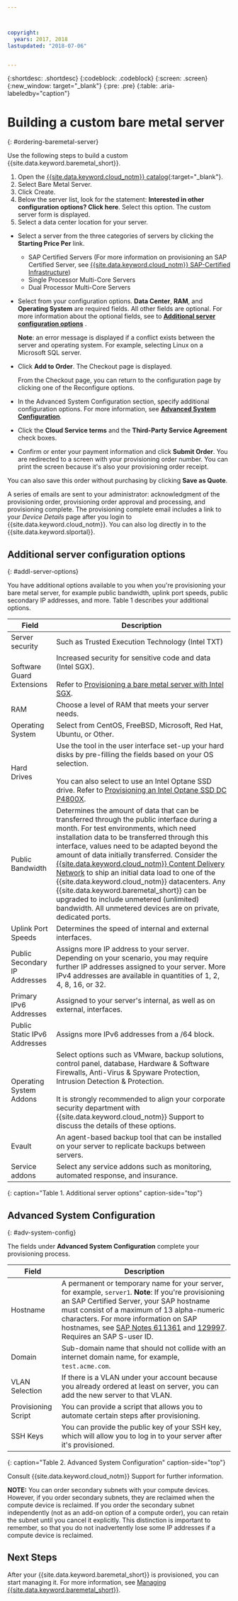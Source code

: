 ```yaml
---



copyright:
  years: 2017, 2018
lastupdated: "2018-07-06"


---
```


{:shortdesc: .shortdesc}
{:codeblock: .codeblock}
{:screen: .screen}
{:new_window: target="_blank"}
{:pre: .pre}
{:table: .aria-labeledby="caption"}


# Building a custom bare metal server
{: #ordering-baremetal-server}

Use the following steps to build a custom {{site.data.keyword.baremetal_short}}.

1. Open the [{{site.data.keyword.cloud_notm}} catalog](https://console.bluemix.net/catalog/){:target="_blank"}.   
2. Select Bare Metal Server.
3. Click Create.
4. Below the server list, look for the statement: **Interested in other configuration options? Click here**. Select this option. The custom server form is displayed.
1. Select a data center location for your server.
* Select a server from the three categories of servers by clicking the **Starting Price Per** link.
  * SAP Certified Servers (For more information on provisioning an SAP Certified Server, see [{{site.data.keyword.cloud_notm}} SAP-Certified Infrastructure](/docs/bare-metal/bare-metal-sap-applications.html))
  * Single Processor Multi-Core Servers
  * Dual Processor Multi-Core Servers

* Select from your configuration options. **Data Center**, **RAM**, and **Operating System** are required fields. All other fields are optional. For more information about the optional fields, see to **[Additional server configuration options](#addl-server-options)** .

    **Note**: an error message is displayed if a conflict exists between the server and operating system. For example, selecting Linux on a Microsoft SQL server.
* Click **Add to Order**. The Checkout page is displayed.

  From the Checkout page, you can return to the configuration page by clicking one of the Reconfigure options.
* In the Advanced System Configuration section, specify additional configuration options. For more information, see **[Advanced System Configuration](#adv-system-config)**.

*   Click the **Cloud Service terms** and the **Third-Party Service Agreement** check boxes.
*   Confirm or enter your payment information and click **Submit Order**. You are redirected to a screen with your provisioning order number. You can print the screen because it's also your provisioning order receipt.

  You can also save this order without purchasing by clicking **Save as Quote**.

 A series of emails are sent to your administrator: acknowledgment of the provisioning order, provisioning order approval and processing, and provisioning complete. The provisioning complete email includes a link to your *Device Details* page after you login to {{site.data.keyword.cloud_notm}}. You can also log directly in to the {{site.data.keyword.slportal}}.

 ## Additional server configuration options
 {: #addl-server-options}

 You have additional options available to you when you're provisioning your bare metal server, for example public bandwidth, uplink port speeds, public secondary IP addresses, and more. Table 1 describes your additional options.


 | **Field** | **Description** |
 |-------------------|---------------|
 |Server security|Such as Trusted Execution Technology (Intel TXT)|
 |Software Guard Extensions|Increased security for sensitive code and data (Intel SGX). <br><br>Refer to [Provisioning a bare metal server with Intel SGX](../bare-metal/bare-metal-provision-SGX.html).|
 |RAM|Choose a level of RAM that meets your server needs.|
 |Operating System |Select from CentOS, FreeBSD, Microsoft, Red Hat, Ubuntu, or Other. |
 |Hard Drives |Use the tool in the user interface set-up your hard disks by pre-filling the fields based on your OS selection. <br><br> You can also select to use an Intel Optane SSD drive. Refer to [Provisioning an Intel Optane SSD DC P4800X](../bare-metal/bm-provision_ssd.html).
 |Public Bandwidth |Determines the amount of data that can be transferred through the public interface during a month. For test environments, which need installation data to be transferred through this interface, values need to be adapted beyond the amount of data initially transferred. Consider the [{{site.data.keyword.cloud_notm}} Content Delivery Network](https://www.ibm.com/cloud/cdn) to ship an initial data load to one of the {{site.data.keyword.cloud_notm}} datacenters. Any {{site.data.keyword.baremetal_short}} can be upgraded to include unmetered (unlimited) bandwidth. All unmetered devices are on private, dedicated ports.|
 |Uplink Port Speeds |Determines the speed of internal and external interfaces. |
 |Public Secondary IP Addresses |Assigns more IP address to your server. Depending on your scenario, you may require further IP addresses assigned to your server. More IPv4 addresses are available in quantities of 1, 2, 4, 8, 16, or 32. |
 |Primary IPv6 Addresses |Assigned to your server's internal, as well as on external, interfaces. |
 |Public Static IPv6 Addresses |Assigns more IPv6 addresses from a /64 block. |
 |Operating System Addons|Select options such as VMware, backup solutions, control panel, database, Hardware & Software Firewalls, Anti-Virus & Spyware Protection, Intrusion Detection & Protection. <br><br>It is strongly recommended to align your corporate security department with {{site.data.keyword.cloud_notm}} Support to discuss the details of these options.
 |Evault |An agent-based backup tool that can be installed on your server to replicate backups between servers. |
 |Service addons|Select any service addons such as monitoring, automated response, and insurance.|
 {: caption="Table 1. Additional server options" caption-side="top"}

## Advanced System Configuration
{: #adv-system-config}

The fields under **Advanced System Configuration** complete your provisioning process.

| **Field** | **Description** |
|---|---|
| Hostname | A permanent or temporary name for your server, for example, ```server1```. **Note**: If you're provisioning an SAP Certified Server, your SAP hostname must consist of a maximum of 13 alpha-numeric characters. For more information on SAP hostnames, see [SAP Notes 611361](https://launchpad.support.sap.com/#/notes/2611361) and [129997](https://launchpad.support.sap.com/#/notes/129997). Requires an SAP S-user ID. |
| Domain | Sub-domain name that should not collide with an internet domain name, for example, ```test.acme.com```. |
| VLAN Selection | If there is a VLAN under your account because you already ordered at least on server, you can add the new server to that VLAN. |
| Provisioning Script | You can provide a script that allows you to automate certain steps after provisioning. |
| SSH Keys | You can provide the public key of your SSH key, which will allow you to log in to your server after it's provisioned. |
{: caption="Table 2. Advanced System Configuration" caption-side="top"}

 Consult {{site.data.keyword.cloud_notm}} Support for further information.

 **NOTE:** You can order secondary subnets with your compute devices. However, if you order secondary subnets, they are reclaimed when the compute device is reclaimed. If you order the secondary subnet independently (not as an add-on option of a compute order), you can retain the subnet until you cancel it explicitly. This distinction is important to remember, so that you do not inadvertently lose some IP addresses if a compute device is reclaimed.

## Next Steps
After your {{site.data.keyword.baremetal_short}} is provisioned, you can start managing it. For more information, see [Managing {{site.data.keyword.baremetal_short}}](../bare-metal/managing.html).
